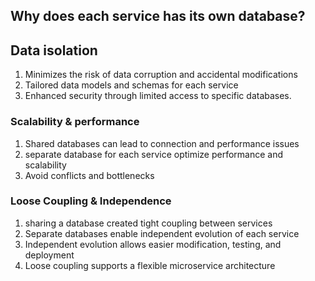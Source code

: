 ## Why does each service has its own database?
## Data isolation
1. Minimizes the risk of data corruption and accidental modifications
2. Tailored data models and schemas for each service
3. Enhanced security through limited access to specific databases.
### Scalability & performance
1. Shared databases can lead to connection and performance issues
2. separate database for each service optimize performance and scalability
3. Avoid conflicts and bottlenecks
### Loose Coupling & Independence
1. sharing a database created tight coupling between services
2. Separate databases enable independent evolution of each service
3. Independent evolution allows easier modification, testing, and deployment
4. Loose coupling supports a flexible microservice architecture